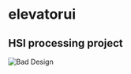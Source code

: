 # elevatorui
## HSI processing project

![Bad Design](dyaniel96/elevatorui/blob/master/pics/raiderpark.jpg?raw=true "Title")
